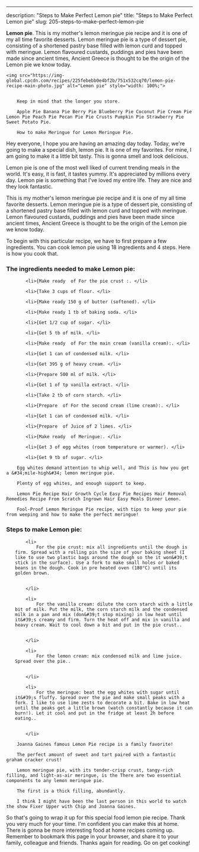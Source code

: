 ---
description: "Steps to Make Perfect Lemon pie"
title: "Steps to Make Perfect Lemon pie"
slug: 205-steps-to-make-perfect-lemon-pie

<p>
	<strong>Lemon pie</strong>. 
	This is my mother&#39;s lemon meringue pie recipe and it is one of my all time favorite desserts. Lemon meringue pie is a type of dessert pie, consisting of a shortened pastry base filled with lemon curd and topped with meringue. Lemon flavoured custards, puddings and pies have been made since ancient times, Ancient Greece is thought to be the origin of the Lemon pie we know today.
</p>
<p>
	
	<img src="https://img-global.cpcdn.com/recipes/225febebb0e4bf2b/751x532cq70/lemon-pie-recipe-main-photo.jpg" alt="Lemon pie" style="width: 100%;">
	
	
		Keep in mind that the longer you store.
	
		Apple Pie Banana Pie Berry Pie Blueberry Pie Coconut Pie Cream Pie Lemon Pie Peach Pie Pecan Pie Pie Crusts Pumpkin Pie Strawberry Pie Sweet Potato Pie.
	
		How to make Meringue for Lemon Meringue Pie.
	
</p>
<p>
	Hey everyone, I hope you are having an amazing day today. Today, we're going to make a special dish, lemon pie. It is one of my favorites. For mine, I am going to make it a little bit tasty. This is gonna smell and look delicious.
</p>
	
<p>
	Lemon pie is one of the most well liked of current trending meals in the world. It's easy, it is fast, it tastes yummy. It's appreciated by millions every day. Lemon pie is something that I've loved my entire life. They are nice and they look fantastic.
</p>
<p>
	This is my mother&#39;s lemon meringue pie recipe and it is one of my all time favorite desserts. Lemon meringue pie is a type of dessert pie, consisting of a shortened pastry base filled with lemon curd and topped with meringue. Lemon flavoured custards, puddings and pies have been made since ancient times, Ancient Greece is thought to be the origin of the Lemon pie we know today.
</p>

<p>
To begin with this particular recipe, we have to first prepare a few ingredients. You can cook lemon pie using 18 ingredients and 4 steps. Here is how you cook that.
</p>

<h3>The ingredients needed to make Lemon pie:</h3>

<ol>
	
		<li>{Make ready  of For the pie crust :. </li>
	
		<li>{Take 3 cups of flour. </li>
	
		<li>{Make ready 150 g of butter (softened). </li>
	
		<li>{Make ready 1 tb of baking soda. </li>
	
		<li>{Get 1/2 cup of sugar. </li>
	
		<li>{Get 5 tb of milk. </li>
	
		<li>{Make ready  of For the main cream (vanilla cream):. </li>
	
		<li>{Get 1 can of condensed milk. </li>
	
		<li>{Get 395 g of heavy cream. </li>
	
		<li>{Prepare 500 ml of milk. </li>
	
		<li>{Get 1 of tp vanilla extract. </li>
	
		<li>{Take 2 tb of corn starch. </li>
	
		<li>{Prepare  of For the second cream (lime cream):. </li>
	
		<li>{Get 1 can of condensed milk. </li>
	
		<li>{Prepare  of Juice of 2 limes. </li>
	
		<li>{Make ready  of Meringue:. </li>
	
		<li>{Get 3 of egg whites (room temperature or warmer). </li>
	
		<li>{Get 9 tb of sugar. </li>
	
</ol>
<p>
	
		Egg whites demand attention to whip well, and This is how you get a &#34;mile-high&#34; lemon meringue pie.
	
		Plenty of egg whites, and enough support to keep.
	
		Lemon Pie Recipe Hair Growth Cycle Easy Pie Recipes Hair Removal Remedies Recipe From Scratch Ingrown Hair Easy Meals Dinner Lemon.
	
		Fool-Proof Lemon Meringue Pie recipe, with tips to keep your pie from weeping and how to make the perfect meringue!
	
</p>

<h3>Steps to make Lemon pie:</h3>

<ol>
	
		<li>
			For the pie crust: mix all ingredients until the dough is firm. Spread with a rolling pin the size of your baking sheet (I like to use two plastic bags around the dough so the it won&#39;t stick in the surface). Use a fork to make small holes or baked beans in the dough. Cook in pre heated oven (180°C) until its golden brown.
			
			
		</li>
	
		<li>
			For the vanilla cream: dilute the corn starch with a little bit of milk. Put the milk, the corn starch milk and the condensed milk in a pan and mix (don&#39;t stop mixing) in low heat until it&#39;s creamy and firm. Turn the heat off and mix in vanilla and heavy cream. Wait to cool down a bit and put in the pie crust..
			
			
		</li>
	
		<li>
			For the lemon cream: mix condensed milk and lime juice. Spread over the pie..
			
			
		</li>
	
		<li>
			For the meringue: beat the egg whites with sugar until it&#39;s fluffy. Spread over the pie and make small peaks with a fork. I like to use lime zests to decorate a bit. Bake in low heat until the peaks get a little brown (watch constantly because it can burn!). Let it cool and put in the fridge at least 2h before eating..
			
			
		</li>
	
</ol>

<p>
	
		Joanna Gaines famous Lemon Pie recipe is a family favorite!
	
		The perfect amount of sweet and tart paired with a fantastic graham cracker crust!
	
		Lemon meringue pie, with its tender-crisp crust, tangy-rich filling, and light-as-air meringue, is the There are two essential components to any lemon meringue pie.
	
		The first is a thick filling, abundantly.
	
		I think I might have been the last person in this world to watch the show Fixer Upper with Chip and Joanna Gaines.
	
</p>

<p>
	So that's going to wrap it up for this special food lemon pie recipe. Thank you very much for your time. I'm confident you can make this at home. There is gonna be more interesting food at home recipes coming up. Remember to bookmark this page in your browser, and share it to your family, colleague and friends. Thanks again for reading. Go on get cooking!
</p>
